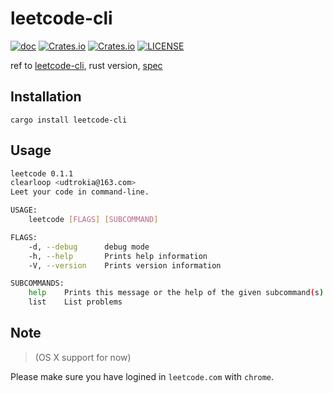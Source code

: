 # leetcode-cli
[![doc](https://img.shields.io/badge/0.1.0-docs-green.svg)](https://docs.rs/leetcode-cli/)
[![Crates.io](https://img.shields.io/crates/v/leetcode-cli.svg)](https://crates.io/crates/leetcode-cli)
[![Crates.io](https://img.shields.io/crates/d/leetcode-cli.svg)](https://crates.io/crates/leetcode-cli)
[![LICENSE](https://img.shields.io/crates/l/leetcode-cli.svg)](https://choosealicense.com/licenses/mit/)

ref to [leetcode-cli](https://github.com/skygragon/leetcode-cli), rust version, [spec](/spec.md)

## Installation

```
cargo install leetcode-cli
```

## Usage

```sh
leetcode 0.1.1
clearloop <udtrokia@163.com>
Leet your code in command-line.

USAGE:
    leetcode [FLAGS] [SUBCOMMAND]

FLAGS:
    -d, --debug      debug mode
    -h, --help       Prints help information
    -V, --version    Prints version information

SUBCOMMANDS:
    help    Prints this message or the help of the given subcommand(s)
    list    List problems
```

## Note
> (OS X support for now)

Please make sure you have logined in `leetcode.com` with `chrome`.
